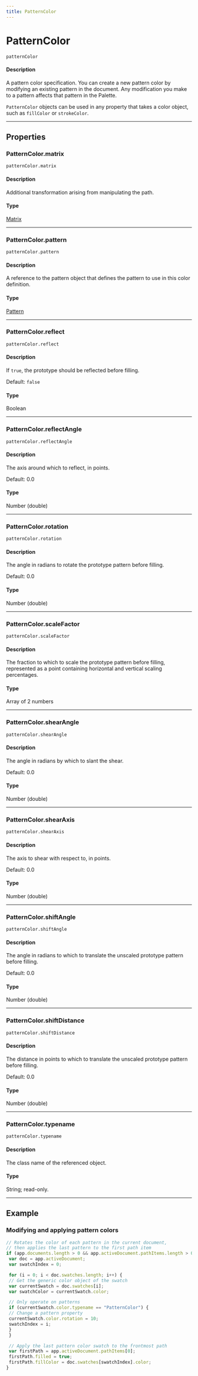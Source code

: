 ```yaml
---
title: PatternColor
---
```

# PatternColor

`patternColor`

#### Description

A pattern color specification. You can create a new pattern color by modifying an existing pattern in the document. Any modification you make to a pattern affects that pattern in the Palette.

`PatternColor` objects can be used in any property that takes a color object, such as `fillColor` or `strokeColor`.

---

## Properties

### PatternColor.matrix

`patternColor.matrix`

#### Description

Additional transformation arising from manipulating the path.

#### Type

[Matrix](.././Matrix)

---

### PatternColor.pattern

`patternColor.pattern`

#### Description

A reference to the pattern object that defines the pattern to use in this color definition.

#### Type

[Pattern](.././Pattern)

---

### PatternColor.reflect

`patternColor.reflect`

#### Description

If `true`, the prototype should be reflected before filling.

Default: `false`

#### Type

Boolean

---

### PatternColor.reflectAngle

`patternColor.reflectAngle`

#### Description

The axis around which to reflect, in points.

Default: 0.0

#### Type

Number (double)

---

### PatternColor.rotation

`patternColor.rotation`

#### Description

The angle in radians to rotate the prototype pattern before filling.

Default: 0.0

#### Type

Number (double)

---

### PatternColor.scaleFactor

`patternColor.scaleFactor`

#### Description

The fraction to which to scale the prototype pattern before filling, represented as a point containing horizontal and vertical scaling percentages.

#### Type

Array of 2 numbers

---

### PatternColor.shearAngle

`patternColor.shearAngle`

#### Description

The angle in radians by which to slant the shear.

Default: 0.0

#### Type

Number (double)

---

### PatternColor.shearAxis

`patternColor.shearAxis`

#### Description

The axis to shear with respect to, in points.

Default: 0.0

#### Type

Number (double)

---

### PatternColor.shiftAngle

`patternColor.shiftAngle`

#### Description

The angle in radians to which to translate the unscaled prototype pattern before filling.

Default: 0.0

#### Type

Number (double)

---

### PatternColor.shiftDistance

`patternColor.shiftDistance`

#### Description

The distance in points to which to translate the unscaled prototype pattern before filling.

Default: 0.0

#### Type

Number (double)

---

### PatternColor.typename

`patternColor.typename`

#### Description

The class name of the referenced object.

#### Type

String; read-only.

---

## Example

### Modifying and applying pattern colors

```javascript
// Rotates the color of each pattern in the current document,
// then applies the last pattern to the first path item
if (app.documents.length > 0 && app.activeDocument.pathItems.length > 0) {
 var doc = app.activeDocument;
 var swatchIndex = 0;

 for (i = 0; i < doc.swatches.length; i++) {
 // Get the generic color object of the swatch
 var currentSwatch = doc.swatches[i];
 var swatchColor = currentSwatch.color;

 // Only operate on patterns
 if (currentSwatch.color.typename == "PatternColor") {
 // Change a pattern property
 currentSwatch.color.rotation = 10;
 swatchIndex = i;
 }
 }

 // Apply the last pattern color swatch to the frontmost path
 var firstPath = app.activeDocument.pathItems[0];
 firstPath.filled = true;
 firstPath.fillColor = doc.swatches[swatchIndex].color;
}
```
